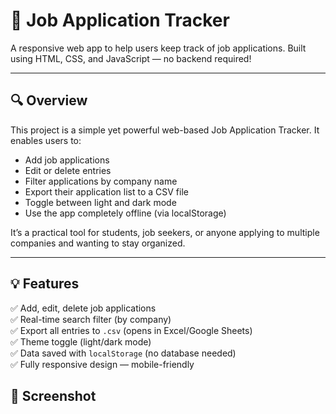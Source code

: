 # 📝 Job Application Tracker

A responsive web app to help users keep track of job applications. Built using HTML, CSS, and JavaScript — no backend required!

---

## 🔍 Overview

This project is a simple yet powerful web-based Job Application Tracker. It enables users to:

- Add job applications
- Edit or delete entries
- Filter applications by company name
- Export their application list to a CSV file
- Toggle between light and dark mode
- Use the app completely offline (via localStorage)

It’s a practical tool for students, job seekers, or anyone applying to multiple companies and wanting to stay organized.

---

## 💡 Features

✅ Add, edit, delete job applications  
✅ Real-time search filter (by company)  
✅ Export all entries to `.csv` (opens in Excel/Google Sheets)  
✅ Theme toggle (light/dark mode)  
✅ Data saved with `localStorage` (no database needed)  
✅ Fully responsive design — mobile-friendly  
## 📸 Screenshot

